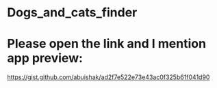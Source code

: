 # Dogs_and_cats_finder
# Please open the link and I mention app preview:
https://gist.github.com/abuishak/ad2f7e522e73e43ac0f325b61f041d90
